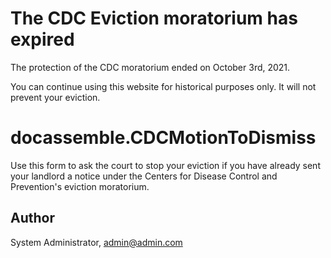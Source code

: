 # The CDC Eviction moratorium has expired
 
The protection of the CDC moratorium ended on October 3rd, 2021.

You can continue using this website for historical purposes only. It 
will not prevent your eviction.

# docassemble.CDCMotionToDismiss

Use this form to ask the court to stop your eviction if you have already sent your landlord a notice under the Centers for Disease Control and Prevention's eviction moratorium.

## Author

System Administrator, admin@admin.com

